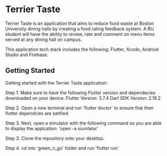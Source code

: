 # Terrier Taste

Terrier Taste is an application that aims to reduce food waste at Boston University dining halls by creating a food rating feedback system. A BU student  will have the ability to review, rate and comment on menu items served at any dining hall on campus.

This application tech stack includes the following: Flutter, Xcode, Android Studio and Firebase. 

## Getting Started

Getting started with the Terrier Taste application: 

Step 1. Make sure to have the following Flutter version and dependecies downloaded on your device: 
    Flutter Version: 3.7.4 
    Dart SDK Version: 2.19.2

Step 2. Open a new terminal and run 'flutter doctor' to ensure that then flutter  dependcies are satified. 

Step 3. Next, open a simulator with the following command so you are able to display the applcation: 'open -a siumlator'

Step 3. Clone the repository onto your desktop. 

Step 4. cd into 'green_n_go' folder and run 'flutter run'
